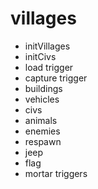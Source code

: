 # villages
* initVillages
* initCivs
* load trigger
* capture trigger
* buildings
* vehicles
* civs
* animals
* enemies
* respawn 
* jeep
* flag
* mortar triggers